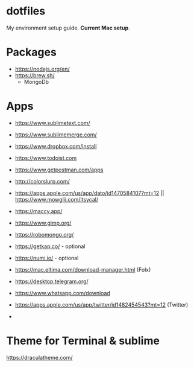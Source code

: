 # dotfiles

My environment setup guide. **Current Mac setup**.

# Packages

-   https://nodejs.org/en/
-   https://brew.sh/
    -   MongoDb

# Apps

-   https://www.sublimetext.com/
-   https://www.sublimemerge.com/
-   https://www.dropbox.com/install
-   https://www.todoist.com
-   https://www.getpostman.com/apps
-   http://colorslurp.com/
-   https://apps.apple.com/us/app/dato/id1470584107?mt=12 || https://www.mowglii.com/itsycal/
-   https://maccy.app/
-   https://www.gimp.org/
-   https://robomongo.org/

-   https://getkap.co/ - optional
-   https://numi.io/ - optional

-   https://mac.eltima.com/download-manager.html (Folx)
-   https://desktop.telegram.org/
-   https://www.whatsapp.com/download
-   https://apps.apple.com/us/app/twitter/id1482454543?mt=12 (Twitter)
-

# Theme for Terminal & sublime
https://draculatheme.com/

